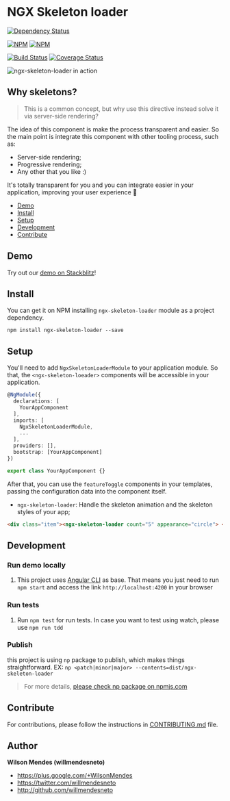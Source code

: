 # NGX Skeleton loader

[![Dependency Status](https://david-dm.org/willmendesneto/ngx-skeleton-loader.svg)](https://david-dm.org/willmendesneto/ngx-skeleton-loader)

[![NPM](https://nodei.co/npm/ngx-skeleton-loader.png?downloads=true&downloadRank=true&stars=true)](https://npmjs.org/ngx-skeleton-loader)
[![NPM](https://nodei.co/npm-dl/ngx-skeleton-loader.png?height=3&months=3)](https://npmjs.org/ngx-skeleton-loader)

[![Build Status](https://circleci.com/gh/willmendesneto/ngx-skeleton-loader.svg?style=shield)](https://circleci.com/gh/willmendesneto/ngx-skeleton-loader)
[![Coverage Status](https://coveralls.io/repos/willmendesneto/ngx-skeleton-loader/badge.svg?branch=master)](https://coveralls.io/r/willmendesneto/ngx-skeleton-loader?branch=master)

![ngx-skeleton-loader in action](https://user-images.githubusercontent.com/1252570/50053778-d4e0d900-018e-11e9-9de7-fad6f9fddd9e.gif)

## Why skeletons?

> This is a common concept, but why use this directive instead solve it via server-side rendering?

The idea of this component is make the process transparent and easier. So the main point is integrate this component with other tooling process, such as:

- Server-side rendering;
- Progressive rendering;
- Any other that you like :)

It's totally transparent for you and you can integrate easier in your application, improving your user experience 🎉

- [Demo](#demo)
- [Install](#install)
- [Setup](#setup)
- [Development](#development)
- [Contribute](#contribute)

## Demo

Try out our [demo on Stackblitz](https://stackblitz.com/edit/ngx-skeleton-loader-sample)!

## Install

You can get it on NPM installing `ngx-skeleton-loader` module as a project dependency.

```shell
npm install ngx-skeleton-loader --save
```

## Setup

You'll need to add `NgxSkeletonLoaderModule` to your application module. So that, the `<ngx-skeleton-loeader>` components will be accessible in your application.

```typescript
@NgModule({
  declarations: [
    YourAppComponent
  ],
  imports: [
    NgxSkeletonLoaderModule,
    ...
  ],
  providers: [],
  bootstrap: [YourAppComponent]
})

export class YourAppComponent {}

```

After that, you can use the `featureToggle` components in your templates, passing the configuration data into the component itself.

- `ngx-skeleton-loader`: Handle the skeleton animation and the skeleton styles of your app;

```html
<div class="item"><ngx-skeleton-loader count="5" appearance="circle"> </ngx-skeleton-loader></div>
```

## Development

### Run demo locally

1. This project uses [Angular CLI](https://cli.angular.io/) as base. That means you just need to run `npm start` and access the link `http://localhost:4200` in your browser

### Run tests

1. Run `npm test` for run tests. In case you want to test using watch, please use `npm run tdd`

### Publish

this project is using `np` package to publish, which makes things straightforward. EX: `np <patch|minor|major> --contents=dist/ngx-skeleton-loader`

> For more details, [please check np package on npmjs.com](https://www.npmjs.com/package/np)

## Contribute

For contributions, please follow the instructions in [CONTRIBUTING.md](https://github.com/willmendesneto/ngx-skeleton-loader/blob/master/CONTRIBUTING.md) file.

## Author

**Wilson Mendes (willmendesneto)**

- <https://plus.google.com/+WilsonMendes>
- <https://twitter.com/willmendesneto>
- <http://github.com/willmendesneto>
